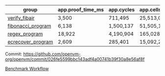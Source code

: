 | group | app.proof_time_ms | app.cycles | app.cells_used | leaf.proof_time_ms | leaf.cycles | leaf.cells_used |
| -- | -- | -- | -- | -- | -- | -- |
| [verify_fibair](https://github.com/openvm-org/openvm/blob/benchmark-results/benchmarks/verify_fibair-026fe5599bbc143adf4a00741b39f30a8e56af8f.md) | 3,500 |  711,495 |  25,513,055 |- | - | - |
| [fibonacci_program](https://github.com/openvm-org/openvm/blob/benchmark-results/benchmarks/fibonacci-026fe5599bbc143adf4a00741b39f30a8e56af8f.md) | 6,138 |  1,500,137 |  51,505,102 | 13,345 |  3,084,790 |  110,706,023 |
| [regex_program](https://github.com/openvm-org/openvm/blob/benchmark-results/benchmarks/regex-026fe5599bbc143adf4a00741b39f30a8e56af8f.md) | 18,922 |  4,190,904 |  165,028,173 | 30,557 |  5,934,083 |  244,144,846 |
| [ecrecover_program](https://github.com/openvm-org/openvm/blob/benchmark-results/benchmarks/ecrecover-026fe5599bbc143adf4a00741b39f30a8e56af8f.md) | 2,609 |  285,401 |  15,092,297 | 41,620 |  8,651,345 |  365,870,366 |


Commit: https://github.com/openvm-org/openvm/commit/026fe5599bbc143adf4a00741b39f30a8e56af8f

[Benchmark Workflow](https://github.com/openvm-org/openvm/actions/runs/12821361070)
